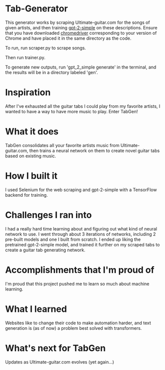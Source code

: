 # Tab-Generator
This generator works by scraping Ultimate-guitar.com for the songs of given artists, and then training [gpt-2-simple](https://github.com/minimaxir/gpt-2-simple) on these descriptions. Ensure that you have downloaded [chromedriver](https://chromedriver.chromium.org/downloads) corresponding to your version of Chrome and have placed it in the same directory as the code.

To run, run scraper.py to scrape songs.

Then run trainer.py.

To generate new outputs, run 'gpt_2_simple generate' in the terminal, and the results will be in a directory labeled 'gen'.

# Inspiration

After I've exhausted all the guitar tabs I could play from my favorite artists, I wanted to have a way to have more music to play. Enter TabGen!

# What it does

TabGen consolidates all your favorite artists music from Ultimate-guitar.com, then trains a neural network on them to create novel guitar tabs based on existing music.

# How I built it

I used Selenium for the web scraping and gpt-2-simple with a TensorFlow backend for training.

# Challenges I ran into

I had a really hard time learning about and figuring out what kind of neural network to use. I went through about 3 iterations of networks, including 2 pre-built models and one I built from scratch. I ended up liking the pretrained gpt-2-simple model, and trained it further on my scraped tabs to create a guitar tab generating network.

# Accomplishments that I'm proud of

I'm proud that this project pushed me to learn so much about machine learning.

# What I learned

Websites like to change their code to make automation harder, and text generation is (as of now) a problem best solved with transformers.

# What's next for TabGen

Updates as Ultimate-guitar.com evolves (yet again...)
